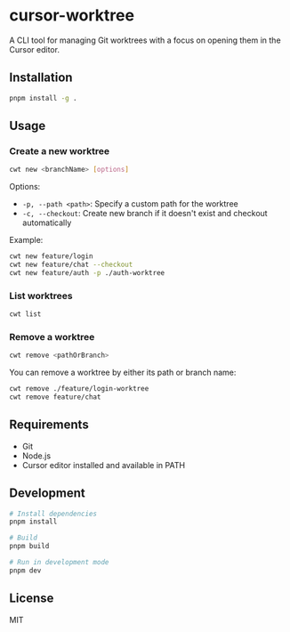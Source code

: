 # cursor-worktree

A CLI tool for managing Git worktrees with a focus on opening them in the Cursor editor.

## Installation

```bash
pnpm install -g .
```

## Usage

### Create a new worktree

```bash
cwt new <branchName> [options]
```

Options:
- `-p, --path <path>`: Specify a custom path for the worktree
- `-c, --checkout`: Create new branch if it doesn't exist and checkout automatically

Example:
```bash
cwt new feature/login
cwt new feature/chat --checkout
cwt new feature/auth -p ./auth-worktree
```

### List worktrees

```bash
cwt list
```

### Remove a worktree

```bash
cwt remove <pathOrBranch>
```

You can remove a worktree by either its path or branch name:
```bash
cwt remove ./feature/login-worktree
cwt remove feature/chat
```

## Requirements

- Git
- Node.js
- Cursor editor installed and available in PATH

## Development

```bash
# Install dependencies
pnpm install

# Build
pnpm build

# Run in development mode
pnpm dev
```

## License

MIT 